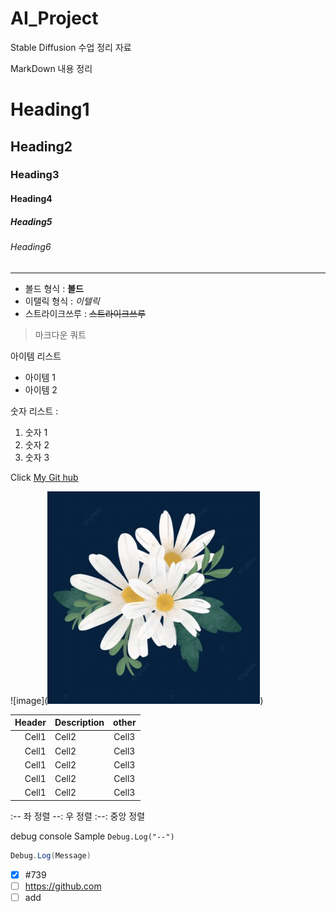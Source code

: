 # AI_Project
Stable Diffusion 수업 정리 자료

MarkDown 내용 정리

<!-- Heading -->

# Heading1
## Heading2
### Heading3
#### Heading4
##### Heading5
###### Heading6

<!-- Line -->

---

<!-- Text attributes -->

+ 볼드 형식 : **볼드**
+ 이탤릭 형식 : *이텔릭*
+ 스트라이크쓰루 : ~~스트라이크쓰루~~ <!-- 양쪽에 ~~ 2개 -->

<!-- Quote -->
>마크다운 쿼트

<!-- Bullet List -->
아이템 리스트
* 아이템 1
* 아이템 2
<!-- >show side preview 이게 사이드 뷰 여는 코드 -->

<!-- Numbered List -->
숫자 리스트 : 
1. 숫자 1
2. 숫자 2
3. 숫자 3

<!--Ling-->
Click [My Git hub](https://github.com/junhee4613)

<!-- Image -->
![image](![alt text](image.png))

<!-- Table -->

|Header|Description|other|
|--:|:--|:--:|
|Cell1|Cell2|Cell3|
|Cell1|Cell2|Cell3|
|Cell1|Cell2|Cell3|
|Cell1|Cell2|Cell3|
|Cell1|Cell2|Cell3|

:-- 좌 정렬
--: 우 정렬
:--: 중앙 정렬

<!-- Code -->
debug console Sample `Debug.Log("--")`

```C#
Debug.Log(Message)
```

<!-- TodoList -->
- [x] #739
- [ ] https://github.com
- [ ] add
